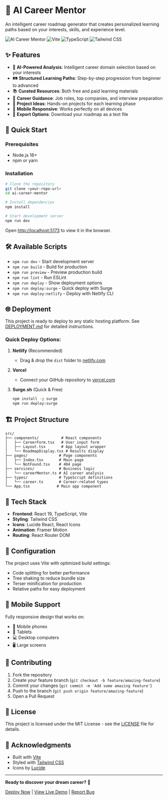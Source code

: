# 🎯 AI Career Mentor

An intelligent career roadmap generator that creates personalized learning paths based on your interests, skills, and experience level.

![AI Career Mentor](https://img.shields.io/badge/React-19.0.0-blue) ![Vite](https://img.shields.io/badge/Vite-6.3.5-646CFF) ![TypeScript](https://img.shields.io/badge/TypeScript-5.7.2-blue) ![Tailwind CSS](https://img.shields.io/badge/Tailwind_CSS-3-38B2AC)

## ✨ Features

- 🤖 **AI-Powered Analysis**: Intelligent career domain selection based on your interests
- 🛤️ **Structured Learning Paths**: Step-by-step progression from beginner to advanced
- 📚 **Curated Resources**: Both free and paid learning materials
- 💼 **Career Guidance**: Job roles, top companies, and interview preparation
- 🚀 **Project Ideas**: Hands-on projects for each learning phase
- 📱 **Mobile Responsive**: Works perfectly on all devices
- 📄 **Export Options**: Download your roadmap as a text file

## 🚀 Quick Start

### Prerequisites
- Node.js 16+ 
- npm or yarn

### Installation

```bash
# Clone the repository
git clone <your-repo-url>
cd ai-career-mentor

# Install dependencies
npm install

# Start development server
npm run dev
```

Open [http://localhost:5173](http://localhost:5173) to view it in the browser.

## 🛠️ Available Scripts

- `npm run dev` - Start development server
- `npm run build` - Build for production
- `npm run preview` - Preview production build
- `npm run lint` - Run ESLint
- `npm run deploy` - Show deployment options
- `npm run deploy:surge` - Quick deploy with Surge
- `npm run deploy:netlify` - Deploy with Netlify CLI

## 🌐 Deployment

This project is ready to deploy to any static hosting platform. See [DEPLOYMENT.md](./DEPLOYMENT.md) for detailed instructions.

### Quick Deploy Options:

1. **Netlify** (Recommended)
   - Drag & drop the `dist` folder to [netlify.com](https://netlify.com)

2. **Vercel**
   - Connect your GitHub repository to [vercel.com](https://vercel.com)

3. **Surge.sh** (Quick & Free)
   ```bash
   npm install -g surge
   npm run deploy:surge
   ```

## 🏗️ Project Structure

```
src/
├── components/          # React components
│   ├── CareerForm.tsx   # User input form
│   ├── Layout.tsx       # App layout wrapper
│   └── RoadmapDisplay.tsx # Results display
├── pages/              # Page components
│   ├── Index.tsx       # Main page
│   └── NotFound.tsx    # 404 page
├── services/           # Business logic
│   └── careerMentor.ts # AI career analysis
├── types/              # TypeScript definitions
│   └── career.ts       # Career-related types
└── App.tsx            # Main app component
```

## 🎨 Tech Stack

- **Frontend**: React 19, TypeScript, Vite
- **Styling**: Tailwind CSS
- **Icons**: Lucide React, React Icons
- **Animation**: Framer Motion
- **Routing**: React Router DOM

## 🔧 Configuration

The project uses Vite with optimized build settings:
- Code splitting for better performance
- Tree shaking to reduce bundle size
- Terser minification for production
- Relative paths for easy deployment

## 📱 Mobile Support

Fully responsive design that works on:
- 📱 Mobile phones
- 📱 Tablets  
- 💻 Desktop computers
- 🖥️ Large screens

## 🤝 Contributing

1. Fork the repository
2. Create your feature branch (`git checkout -b feature/amazing-feature`)
3. Commit your changes (`git commit -m 'Add some amazing feature'`)
4. Push to the branch (`git push origin feature/amazing-feature`)
5. Open a Pull Request

## 📄 License

This project is licensed under the MIT License - see the [LICENSE](LICENSE) file for details.

## 🙏 Acknowledgments

- Built with [Vite](https://vitejs.dev/)
- Styled with [Tailwind CSS](https://tailwindcss.com/)
- Icons by [Lucide](https://lucide.dev/)

---

**Ready to discover your dream career?** 🚀

[Deploy Now](./DEPLOYMENT.md) | [View Live Demo](#) | [Report Bug](#)